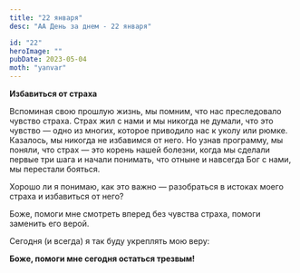 ```yaml
---
title: "22 января"
desc: "АА День за днем - 22 января"

id: "22"
heroImage: ""
pubDate: 2023-05-04
moth: "yanvar"
---
```


**Избавиться от страха**

Вспоминая свою прошлую жизнь, мы помним, что нас преследовало чувство страха.
Страх жил с нами и мы никогда не думали, что это чувство — одно из многих,
которое приводило нас к уколу или рюмке. Казалось, мы никогда не избавимся от
него. Но узнав программу, мы поняли, что страх — это корень нашей болезни,
когда мы сделали первые три шага и начали понимать, что отныне и навсегда Бог
с нами, мы перестали бояться.

Хорошо ли я понимаю, как это важно — разобраться в истоках моего страха и
избавиться от него?

Боже, помоги мне смотреть вперед без чувства страха, помоги заменить его
верой.

Сегодня (и всегда) я так буду укреплять мою веру:

**Боже, помоги мне сегодня остаться трезвым!**
